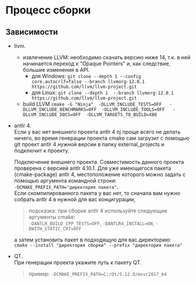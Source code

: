 # Процесс сборки

## Зависимости

* llvm.  
  * извлечение LLVM:
    необходимо скачать версию ниже 14, т.к. в ней начинается переход к "Opaque Pointers" и,
    как следствие, большие изменения в API.
    * для Windows: `git clone --depth 1 --config core.autocrlf=false --branch llvmorg-12.0.1  https://github.com/llvm/llvm-project.git`
    * для Linux: `git clone --depth 1  --branch llvmorg-12.0.1  https://github.com/llvm/llvm-project.git`
  * build LLVM
  `cmake -G "Ninja" 
  -DLLVM_INCLUDE_TESTS=OFF  
  -DLLVM_INCLUDE_BENCHMARKS=OFF 
  -DLLVM_INCLUDE_TOOLS=OFF  
  -DLLVM_INCLUDE_DOCS=OFF 
  -DLLVM_TARGETS_TO_BUILD=X86`  
  


* antlr 4.  
  Если у вас нет внешнего проекта antlr 4 nj проще всего 
  не делать ничего, во время генерации проекта cmake сам загрузит c помощью git проект antlr 4 
  нужной версии в папку external_projects и подключит к проекту.  

  Подключение внешнего проекта. Совместимость данного проекта проверена с версией antlr 4.10.1.
  Для уже имеющегося пакета (cmake-package)  antlr 4,
  местоположение которого можно задать с помощью аргумента командной строки:  
  `-DCMAKE_PREFIX_PATH="директория пакета"`.  
  Если скомпилированного пакета у вас нет, 
  то сначала вам нужно собрать antlr 4 в нужной для вас концигурации,
  >подсказка: при сборке antlr 4 используйте следующие аргументы cmake:  
  `-DANTLR_BUILD_CPP_TESTS=OFF`, `-DANTLR4_INSTALL=ON`, `-DWITH_STATIC_CRT=OFF`
  
   а затем установить пакет в подходящую для вас директорию:  
  `cmake --install "директория сборки" --prefix "директория пакета" `

* QT.  
  При генерации проекта укажите путь к пакету QT. 
  >пример: `-DCMAKE_PREFIX_PATH=C:/Qt/5.12.8/msvc2017_64`
